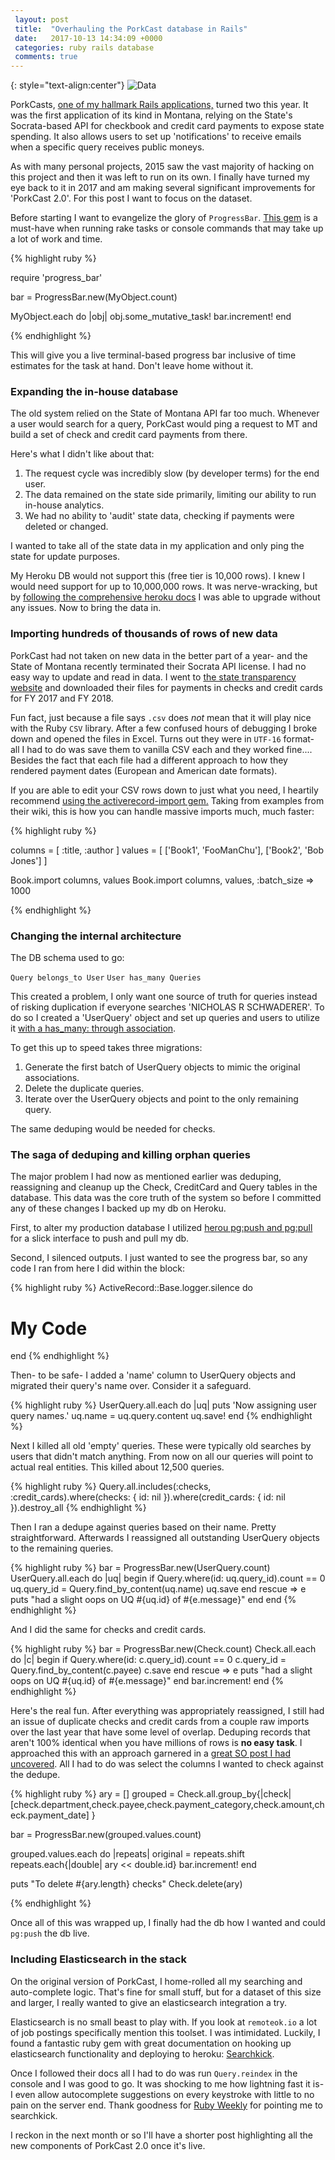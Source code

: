 ```yaml
---
 layout: post
 title:  "Overhauling the PorkCast database in Rails"
 date:   2017-10-13 14:34:09 +0000
 categories: ruby rails database
 comments: true
---
```


{: style="text-align:center"}
![Data](https://static.pexels.com/photos/577585/pexels-photo-577585.jpeg)

PorkCasts, [one of my hallmark Rails applications,](https://www.bozemandailychronicle.com/news/politics/porkcast-lawmaker-hopes-new-website-improves-government-transparency/article_f6f49d3a-eea8-5fde-a7f7-fa4b321a419d.html) turned two this year. It was the first application of its kind in Montana, relying on the State's Socrata-based API for checkbook and credit card payments to expose state spending. It also allows users to set up 'notifications' to receive emails when a specific query receives public moneys.

As with many personal projects, 2015 saw the vast majority of hacking on this project and then it was left to run on its own. I finally have turned my eye back to it in 2017 and am making several significant improvements for 'PorkCast 2.0'. For this post I want to focus on the dataset.

Before starting I want to evangelize the glory of `ProgressBar`. [This gem](https://github.com/paul/progress_bar) is a must-have when running rake tasks or console commands that may take up a lot of work and time.

{% highlight ruby %}

require 'progress_bar'

bar = ProgressBar.new(MyObject.count)

MyObject.each do |obj|
  obj.some_mutative_task!
  bar.increment!
end

{% endhighlight %}

This will give you a live terminal-based progress bar inclusive of time estimates for the task at hand. Don't leave home without it.

### Expanding the in-house database

The old system relied on the State of Montana API far too much. Whenever a user would search for a query, PorkCast would ping a request to MT and build a set of check and credit card payments from there.

Here's what I didn't like about that:

1. The request cycle was incredibly slow (by developer terms) for the end user.
2. The data remained on the state side primarily, limiting our ability to run in-house analytics.
3. We had no ability to 'audit' state data, checking if payments were deleted or changed.

I wanted to take all of the state data in my application and only ping the state for update purposes.

My Heroku DB would not support this (free tier is 10,000 rows). I knew I would need support for up to 10,000,000 rows. It was nerve-wracking, but by [following the comprehensive heroku docs](https://devcenter.heroku.com/articles/upgrading-heroku-postgres-databases) I was able to upgrade without any issues. Now to bring the data in.

### Importing hundreds of thousands of rows of new data

PorkCast had not taken on new data in the better part of a year- and the State of Montana recently terminated their Socrata API license. I had no easy way to update and read in data. I went to [the state transparency website](https://transparency.mt.gov/) and downloaded their files for payments in checks and credit cards for FY 2017 and FY 2018.

Fun fact, just because a file says `.csv` does *not* mean that it will play nice with the Ruby `CSV` library. After a few confused hours of debugging I broke down and opened the files in Excel. Turns out they were in `UTF-16` format- all I had to do was save them to vanilla CSV each and they worked fine.... Besides the fact that each file had a different approach to how they rendered payment dates (European and American date formats).

If you are able to edit your CSV rows down to just what you need, I heartily recommend [using the activerecord-import gem.](https://github.com/zdennis/activerecord-import) Taking from examples from their wiki, this is how you can handle massive imports much, much faster:

{% highlight ruby %}

columns = [ :title, :author ]
values = [ ['Book1', 'FooManChu'], ['Book2', 'Bob Jones'] ]

Book.import columns, values
Book.import columns, values, :batch_size => 1000

{% endhighlight %}

### Changing the internal architecture

The DB schema used to go:

`Query belongs_to User`
`User has_many Queries`

This created a problem, I only want one source of truth for queries instead of risking duplication if everyone searches 'NICHOLAS R SCHWADERER'. To do so I created a 'UserQuery' object and set up queries and users to utilize it [with a has_many: through association](http://guides.rubyonrails.org/association_basics.html#the-has-many-through-association).

To get this up to speed takes three migrations:

1. Generate the first batch of UserQuery objects to mimic the original associations.
2. Delete the duplicate queries.
3. Iterate over the UserQuery objects and point to the only remaining query.

The same deduping would be needed for checks.

### The saga of deduping and killing orphan queries

The major problem I had now as mentioned earlier was deduping, reassigning and cleanup up the Check, CreditCard and Query tables in the database. This data was the core truth of the system so before I committed any of these changes I backed up my db on Heroku.

First, to alter my production database I utilized [herou pg:push and pg:pull](https://devcenter.heroku.com/articles/heroku-postgresql#pg-push-and-pg-pull) for a slick interface to push and pull my db.

Second, I silenced outputs. I just wanted to see the progress bar, so any code I ran from here I did within the block:

{% highlight ruby %}
ActiveRecord::Base.logger.silence do
  # My Code
end
{% endhighlight %}

Then- to be safe- I added a 'name' column to UserQuery objects and migrated their query's name over. Consider it a safeguard.

{% highlight ruby %}
UserQuery.all.each do |uq|
  puts 'Now assigning user query names.'
  uq.name = uq.query.content
  uq.save!
end
{% endhighlight %}

Next I killed all old 'empty' queries. These were typically old searches by users that didn't match anything. From now on all our queries will point to actual real entities. This killed about 12,500 queries.

{% highlight ruby %}
Query.all.includes(:checks, :credit_cards).where(checks: { id: nil }).where(credit_cards: { id: nil }).destroy_all
{% endhighlight %}

Then I ran a dedupe against queries based on their name. Pretty straightforward. Afterwards I reassigned all outstanding UserQuery objects to the remaining queries.

{% highlight ruby %}
bar = ProgressBar.new(UserQuery.count)
UserQuery.all.each do |uq|
  begin
    if Query.where(id: uq.query_id).count == 0
      uq.query_id = Query.find_by_content(uq.name)
      uq.save
    end
  rescue => e
    puts "had a slight oops on UQ #{uq.id} of #{e.message}"
  end
end
{% endhighlight %}

And I did the same for checks and credit cards.

{% highlight ruby %}
bar = ProgressBar.new(Check.count)
Check.all.each do |c|
  begin
    if Query.where(id: c.query_id).count == 0
      c.query_id = Query.find_by_content(c.payee)
      c.save
    end
  rescue => e
    puts "had a slight oops on UQ #{uq.id} of #{e.message}"
  end
  bar.increment!
end
{% endhighlight %}

Here's the real fun. After everything was appropriately reassigned, I still had an issue of duplicate checks and credit cards from a couple raw imports over the last year that have some level of overlap. Deduping records that aren't 100% identical when you have millions of rows is __no easy task__. I approached this with an approach garnered in a [great SO post I had uncovered](https://stackoverflow.com/questions/14124212/remove-duplicate-records-based-on-multiple-columns). All I had to do was select the columns I wanted to check against the dedupe.

{% highlight ruby %}
ary = []
grouped = Check.all.group_by{|check| [check.department,check.payee,check.payment_category,check.amount,check.payment_date] }

bar = ProgressBar.new(grouped.values.count)

grouped.values.each do |repeats|
  original = repeats.shift
  repeats.each{|double| ary << double.id}
  bar.increment!
end

puts "To delete #{ary.length} checks"
Check.delete(ary)

{% endhighlight %}

Once all of this was wrapped up, I finally had the db how I wanted and could `pg:push` the db live.

### Including Elasticsearch in the stack

On the original version of PorkCast, I home-rolled all my searching and auto-complete logic. That's fine for small stuff, but for a dataset of this size and larger, I really wanted to give an elasticsearch integration a try.

Elasticsearch is no small beast to play with. If you look at `remoteok.io` a lot of job postings specifically mention this toolset. I was intimidated. Luckily, I found a fantastic ruby gem with great documentation on hooking up elasticsearch functionality and deploying to heroku: [Searchkick](https://github.com/ankane/searchkick).

Once I followed their docs all I had to do was run `Query.reindex` in the console and I was good to go. It was shocking to me how lightning fast it is- I even allow autocomplete suggestions on every keystroke with little to no pain on the server end. Thank goodness for [Ruby Weekly](https://www.rubyweekly.com) for pointing me to searchkick.

I reckon in the next month or so I'll have a shorter post highlighting all the new components of PorkCast 2.0 once it's live.

<!-- Drip -->
<script type="text/javascript">
  var _dcq = _dcq || [];
  var _dcs = _dcs || {};
  _dcs.account = '2671646';

  (function() {
    var dc = document.createElement('script');
    dc.type = 'text/javascript'; dc.async = true;
    dc.src = '//tag.getdrip.com/2671646.js';
    var s = document.getElementsByTagName('script')[0];
    s.parentNode.insertBefore(dc, s);
  })();
</script>
<!-- end Drip -->
